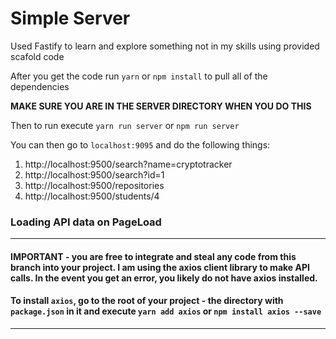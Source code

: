 # Simple Server

Used Fastify to learn and explore something not in my skills using provided scafold code

After you get the code run `yarn` or `npm install` to pull all of the dependencies

**MAKE SURE YOU ARE IN THE SERVER DIRECTORY WHEN YOU DO THIS**

Then to run execute `yarn run server` or `npm run server`

You can then go to `localhost:9095` and do the following things:

1. http://localhost:9500/search?name=cryptotracker
2. http://localhost:9500/search?id=1
3. http://localhost:9500/repositories
4. http://localhost:9500/students/4



### Loading API data on PageLoad
---
#### **IMPORTANT - you are free to integrate and steal any code from this branch into your project.  I am using the axios client library to make API calls.  In the event you get an error, you likely do not have axios installed.**

#### **To install `axios`, go to the root of your project - the directory with `package.json` in it and execute `yarn add axios` or `npm install axios --save`**

---


